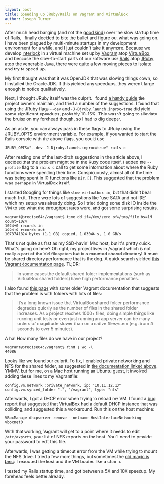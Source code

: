 ```yaml
---
layout: post
title: Speeding up JRuby/Rails on Vagrant and VirtualBox
author: Joseph Turner
---
```

After much head banging (and not the [good
kind](https://www.youtube.com/watch?v=389DkzjHpus)) over the slow
startup time of Rails, I finally decided to bite the bullet and figure
out what was going on. I have been plagued by multi-minute startups in
my development environment for a while, and I just couldn't take it
anymore. Because we develop
[Interlock](http://www.mobilesystem7.com/interlock/) in a virtual machine
set up by [Vagrant](http://www.vagrantup.com/) atop [VirtualBox](https://www.virtualbox.org/), and because the slow-to-start parts of our
software use [Rails](http://rubyonrails.org/) atop [JRuby](http://jruby.org/) atop the venerable [Java](https://www.java.com/en/), there were quite
a few moving pieces to isolate and try to speed up.

My first thought was that it was OpenJDK that was slowing things down,
so I installed the Oracle JDK. If this yielded any speedups, they
weren't large enough to notice qualitatively.

Next, I thought JRuby itself was the culprit. I found [a handy
guide](https://github.com/jruby/jruby/wiki/Improving-startup-time) the
project owners maintain, and tried a number of the suggestions. I found
that using the JRuby flags `--dev` and `-J-Djruby.launch.inproc=true`
did yield some significant speedups, probably 10-15%. This wasn't going
to alleviate the bruise on my forehead though, so I had to dig deeper.

As an aside, you can always pass in these flags to JRuby using the
JRUBY_OPTS environment variable. For example, if you wanted to start the
Rails console with the above flags, you could use
    
    JRUBY_OPTS="--dev -J-Djruby.launch.inproc=true" rails c

After reading one of the last-ditch suggestions in the article above, 
I decided that the problem might be in the Ruby code itself. I added the
`--profile` flag to a `rails c` call to get some information about where the Ruby functions
were spending their time. Conspicuously, almost all of the time was
being spent in IO functions like `Dir.[]`. This suggested that the
problem was perhaps in VirtualBox itself.

I started Googling for things like `slow virtualbox io`, but that didn't
bear much fruit. There were lots of suggestions like 'use SATA and not
IDE' which my setup was already doing. So I tried doing some disk IO
inside the VM to see what the throughput rates were, and got some
surprising results.

    vagrant@precise64:/vagrant$ time dd if=/dev/zero of=/tmp/file bs=1M
    count=1024
    1024+0 records in
    1024+0 records out
    1073741824 bytes (1.1 GB) copied, 1.03046 s, 1.0 GB/s 

That's not quite as fast as my SSD-havin' Mac host, but it's pretty
quick. What's going on here? Oh right, my project lives in /vagrant
which is not really a part of the VM filesystem but is a mounted shared
directory! It must be shared directory performance that is the dog. A
quick search yielded [this Vagrant documentation
page](http://docs.vagrantup.com/v2/synced-folders/nfs.html). TL;DR:

> In some cases the default shared folder implementations (such as
VirtualBox shared folders) have high performance penalties.

I also found [this page](http://docs-v1.vagrantup.com/v1/docs/nfs.html)
with some older Vagrant documentation that suggests that the problem is
with folders with lots of files:

> It’s a long known issue that VirtualBox shared folder performance
degrades quickly as the number of files in the shared folder increases.
As a project reaches 1000+ files, doing simple things like running unit
tests or even just running an app server can be many orders of magnitude
slower than on a native filesystem (e.g. from 5 seconds to over 5
minutes).

A ha! How many files do we have in our project?

    vagrant@precise64:/vagrant$ find | wc -l
    44086

Looks like we found our culprit. To fix, I enabled private networking
and NFS for the shared folder, as suggested in [the documentation linked
above](http://docs.vagrantup.com/v2/synced-folders/nfs.html). YMMV, but
for me, on a Mac host running an Ubuntu guest, it involved adding these
lines to my Vagrantfile:
    
    config.vm.network :private_network, ip: "10.11.12.13"
    config.vm.synced_folder ".", "/vagrant", type: "nfs"

Afterwards, I got a DHCP error when trying to reload my VM. I found a
[bug report](https://github.com/mitchellh/vagrant/issues/3083) that suggested that VirtualBox had a default DHCP instance
that was colliding, and suggested this a workaround. Run this on the
host machine:

    VBoxManage dhcpserver remove --netname HostInterfaceNetworking-vboxnet0

With that working, Vagrant will get to a point where it needs to edit
`/etc/exports`, your list of NFS exports on the host. You'll need to
provide your password to edit this file.

Afterwards, I was getting a timeout error from the VM while trying to
mount the NFS drive. I tried a few more things, but sometimes the [old
magic is best](http://www.penny-arcade.com/news/post/2008/05/19):
I rebooted the host and the VM booted like a charm.

I tested my Rails startup time, and got between a 5X and 10X speedup. My
forehead feels better already.

